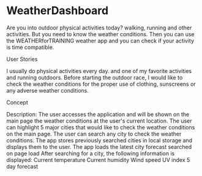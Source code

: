 # WeatherDashboard

Are you into outdoor physical activities today? walking, running and other activities. But you need to know the weather conditions. Then you can use the WEATHERforTRAINING weather app and you can check if your activity is time compatible.

User Stories

I usually do physical activities every day. and one of my favorite activities and running outdoors.
Before starting the outdoor race, I would like to check the weather conditions for the proper use of clothing, sunscreens or any adverse weather conditions.

Concept

Description: The user accesses the application and will be shown on the main page the weather conditions at the user's current location.
The user can highlight 5 major cities that would like to check the weather conditions on the main page.
The user can search any city to check the weather conditions.
The app stores previously searched cities in local storage and displays them to the user.
The app loads the latest city forecast searched on page load
After searching for a city, the following information is displayed:
Current temperature
Current humidity
Wind speed
UV index
5 day forecast

